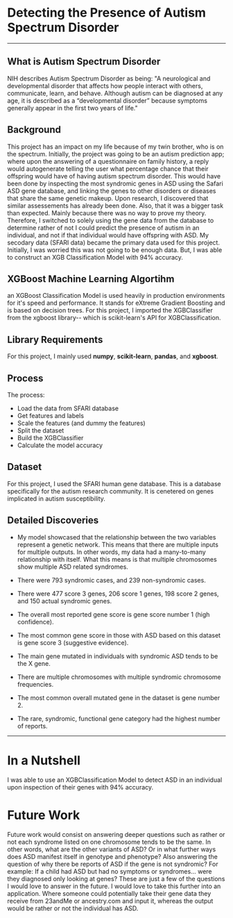 # Detecting the Presence of Autism Spectrum Disorder

-----------


## What is Autism Spectrum Disorder
NIH describes Autism Spectrum Disorder as being: "A neurological and developmental disorder that affects how people interact with others, communicate, learn, and behave. Although autism can be diagnosed at any age, it is described as a “developmental disorder” because symptoms generally appear in the first two years of life." 


## Background
This project has an impact on my life because of my twin brother, who is on the spectrum. Initially, the project was going to be an autism prediction app; where upon the answering of a questionnaire on family history, a reply would autogenerate telling the user what percentage chance that their offspring would have of having autism spectrum disorder. This would have been done by inspecting the most syndromic genes in ASD using the Safari ASD gene database, and linking the genes to other disorders or diseases that share the same genetic makeup. 
Upon research, I discovered that similar assessements has already been done. Also, that it was a bigger task than expected. Mainly because there was no way to prove my theory. Therefore, I switched to solely using the gene data from the database to determine rather of not I could predict the presence of autism in an individual, and not if that individual would have offspring with ASD. My secodary data (SFARI data) became the primary data used for this project. Initially, I was worried this was not going to be enough data. But, I was able to construct an XGB Classification Model with 94% accuracy.


## XGBoost Machine Learning Algortihm
an XGBoost Classification Model is used heavily in production environments for it's speed and performance. It stands for eXtreme Gradient Boosting and is based on decision trees. For this project, I imported the XGBClassifier from the xgboost library-- which is scikit-learn's API for XGBClassification. 


## Library Requirements
For this project, I mainly used **numpy**, **scikit-learn**, **pandas**, and **xgboost**. 


## Process
The process:
 - Load the data from SFARI database
 - Get features and labels
 - Scale the features (and dummy the features)
 - Split the dataset
 - Build the XGBClassifier
 - Calculate the model accuracy
 
 
## Dataset
For this project, I used the SFARI human gene database. This is a database specifically for the autism research community. It is cenetered on genes implicated in autism susceptibility. 


## Detailed Discoveries  
- My model showcased that the relationship between the two variables represent a genetic network. This means that there are multiple inputs for multiple outputs. In other words, my data had a many-to-many relationship with itself. What this means is that multiple chromosomes show multiple ASD related syndromes. 

- There were 793 syndromic cases, and 239 non-syndromic cases.

- There were 477 score 3 genes, 206 score 1 genes, 198 score 2 genes, and 150 actual syndromic genes.

- The overall most reported gene score is gene score number 1 (high confidence). 

- The most common gene score in those with ASD based on this dataset is gene score 3 (suggestive evidence). 

- The main gene mutated in individuals with syndromic ASD tends to be the X gene. 

- There are multiple chromosomes with multiple syndromic chromosome frequencies.

- The most common overall mutated gene in the dataset is gene number 2.

- The rare, syndromic, functional gene category had the highest number of reports. 


-------------------------------  

# In a Nutshell
I was able to use an XGBClassification Model to detect ASD in an individual upon inspection of their genes with 94% accuracy. 


# Future Work
Future work would consist on answering deeper questions such as rather or not each syndrome listed on one chromosome tends to be the same. In other words, what are the other variants of ASD? Or in what further ways does ASD manifest itself in genotype and phenotype? Also answering the question of why there be reports of ASD if the gene is not syndromic? For example: If a child had ASD but had no symptoms or syndromes... were they diagnosed only looking at genes? These are just a few of the questions I would love to answer in the future.
I would love to take this further into an application. Where someone could potentially take their gene data they receive from 23andMe or ancestry.com and input it, whereas the output would be rather or not the individual has ASD.


